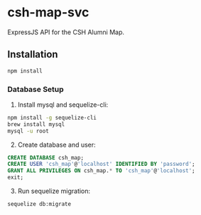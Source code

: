 # csh-map-svc

ExpressJS API for the CSH Alumni Map.

## Installation

```bash
npm install
```

### Database Setup

1) Install mysql and sequelize-cli:

```bash
npm install -g sequelize-cli
brew install mysql
mysql -u root
```

2) Create database and user: 

```sql
CREATE DATABASE csh_map;
CREATE USER 'csh_map'@'localhost' IDENTIFIED BY 'password';
GRANT ALL PRIVILEGES ON csh_map.* TO 'csh_map'@'localhost';
exit;
```

3) Run sequelize migration:

```bash
sequelize db:migrate
```
